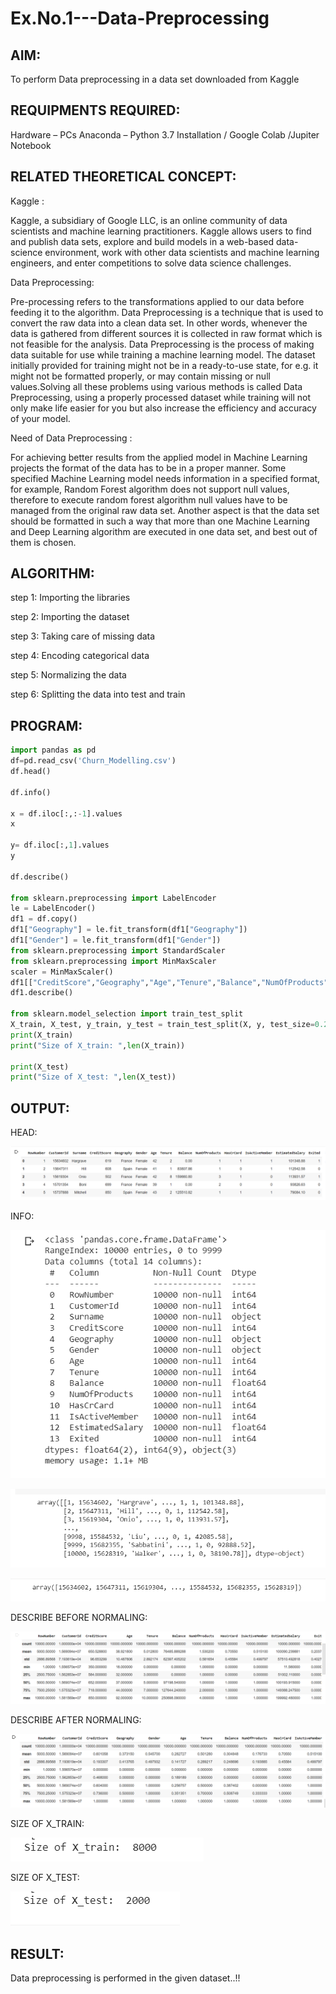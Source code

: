 # Ex.No.1---Data-Preprocessing
## AIM:

To perform Data preprocessing in a data set downloaded from Kaggle

## REQUIPMENTS REQUIRED:

Hardware – PCs
Anaconda – Python 3.7 Installation / Google Colab /Jupiter Notebook

## RELATED THEORETICAL CONCEPT:

Kaggle :

Kaggle, a subsidiary of Google LLC, is an online community of data scientists and machine learning practitioners. Kaggle allows users to find and publish data sets, explore and build models in a web-based data-science environment, work with other data scientists and machine learning engineers, and enter competitions to solve data science challenges.

Data Preprocessing:

Pre-processing refers to the transformations applied to our data before feeding it to the algorithm. Data Preprocessing is a technique that is used to convert the raw data into a clean data set. In other words, whenever the data is gathered from different sources it is collected in raw format which is not feasible for the analysis.
Data Preprocessing is the process of making data suitable for use while training a machine learning model. The dataset initially provided for training might not be in a ready-to-use state, for e.g. it might not be formatted properly, or may contain missing or null values.Solving all these problems using various methods is called Data Preprocessing, using a properly processed dataset while training will not only make life easier for you but also increase the efficiency and accuracy of your model.

Need of Data Preprocessing :

For achieving better results from the applied model in Machine Learning projects the format of the data has to be in a proper manner. Some specified Machine Learning model needs information in a specified format, for example, Random Forest algorithm does not support null values, therefore to execute random forest algorithm null values have to be managed from the original raw data set.
Another aspect is that the data set should be formatted in such a way that more than one Machine Learning and Deep Learning algorithm are executed in one data set, and best out of them is chosen.


## ALGORITHM:

step 1:
Importing the libraries

step 2:
Importing the dataset

step 3:
Taking care of missing data

step 4:
Encoding categorical data

step 5:
Normalizing the data

step 6:
Splitting the data into test and train


## PROGRAM:

```python
import pandas as pd
df=pd.read_csv('Churn_Modelling.csv')
df.head()

df.info()

x = df.iloc[:,:-1].values
x

y= df.iloc[:,1].values
y

df.describe()

from sklearn.preprocessing import LabelEncoder
le = LabelEncoder()
df1 = df.copy()
df1["Geography"] = le.fit_transform(df1["Geography"])
df1["Gender"] = le.fit_transform(df1["Gender"])
from sklearn.preprocessing import StandardScaler
from sklearn.preprocessing import MinMaxScaler
scaler = MinMaxScaler()
df1[["CreditScore","Geography","Age","Tenure","Balance","NumOfProducts","EstimatedSalary"]] = pd.DataFrame(scaler.fit_transform(df1[["CreditScore","Geography","Age","Tenure","Balance","NumOfProducts","EstimatedSalary"]]))
df1.describe()

from sklearn.model_selection import train_test_split
X_train, X_test, y_train, y_test = train_test_split(X, y, test_size=0.2)
print(X_train)
print("Size of X_train: ",len(X_train))

print(X_test)
print("Size of X_test: ",len(X_test))
```


## OUTPUT:

HEAD:

![MODEL](https://github.com/soundariyan18/Ex.No.1---Data-Preprocessing/blob/main/Screenshot%202023-08-26%20094933.png)

INFO:

![MODEL](https://github.com/soundariyan18/Ex.No.1---Data-Preprocessing/blob/main/Screenshot%202023-08-26%20094945.png)

![MODEL](https://github.com/soundariyan18/Ex.No.1---Data-Preprocessing/blob/main/Screenshot%202023-08-26%20094957.png)

![MODEL](https://github.com/soundariyan18/Ex.No.1---Data-Preprocessing/blob/main/Screenshot%202023-08-26%20095007.png)


DESCRIBE BEFORE NORMALING:

![MODEL](https://github.com/soundariyan18/Ex.No.1---Data-Preprocessing/blob/main/Screenshot%202023-08-26%20095043.png)

DESCRIBE AFTER NORMALING:

![MODEL](https://github.com/soundariyan18/Ex.No.1---Data-Preprocessing/blob/main/Screenshot%202023-08-26%20095059.png)

SIZE OF X_TRAIN:

![MODEL](https://github.com/soundariyan18/Ex.No.1---Data-Preprocessing/blob/main/Screenshot%202023-08-26%20095110.png)

SIZE OF X_TEST:

![MODEL](https://github.com/soundariyan18/Ex.No.1---Data-Preprocessing/blob/main/Screenshot%202023-08-26%20095119.png)

## RESULT:

Data preprocessing is performed in the given dataset..!!

